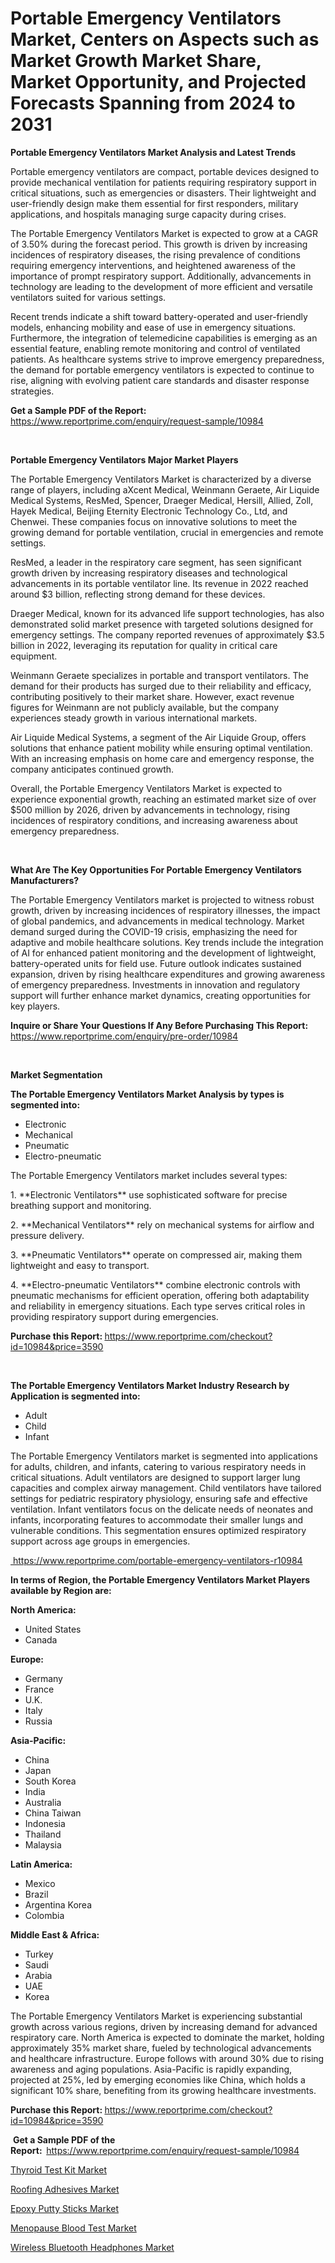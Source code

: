 <p><h1>Portable Emergency Ventilators Market, Centers on Aspects such as Market Growth Market Share, Market Opportunity, and Projected Forecasts Spanning from 2024 to 2031</h1></p><p><strong>Portable Emergency Ventilators Market Analysis and Latest Trends</strong></p>
<p><p>Portable emergency ventilators are compact, portable devices designed to provide mechanical ventilation for patients requiring respiratory support in critical situations, such as emergencies or disasters. Their lightweight and user-friendly design make them essential for first responders, military applications, and hospitals managing surge capacity during crises.</p><p>The Portable Emergency Ventilators Market is expected to grow at a CAGR of 3.50% during the forecast period. This growth is driven by increasing incidences of respiratory diseases, the rising prevalence of conditions requiring emergency interventions, and heightened awareness of the importance of prompt respiratory support. Additionally, advancements in technology are leading to the development of more efficient and versatile ventilators suited for various settings.</p><p>Recent trends indicate a shift toward battery-operated and user-friendly models, enhancing mobility and ease of use in emergency situations. Furthermore, the integration of telemedicine capabilities is emerging as an essential feature, enabling remote monitoring and control of ventilated patients. As healthcare systems strive to improve emergency preparedness, the demand for portable emergency ventilators is expected to continue to rise, aligning with evolving patient care standards and disaster response strategies.</p></p>
<p><strong>Get a Sample PDF of the Report:&nbsp;</strong> <a href="https://www.reportprime.com/enquiry/request-sample/10984?utm_campaign=100&utm_medium=2&utm_source=Github&utm_content=ia&utm_term=29112024&utm_id=portable-emergency-ventilators">https://www.reportprime.com/enquiry/request-sample/10984</a></p>
<p>&nbsp;</p>
<p><strong>Portable Emergency Ventilators Major Market Players</strong></p>
<p><p>The Portable Emergency Ventilators Market is characterized by a diverse range of players, including aXcent Medical, Weinmann Geraete, Air Liquide Medical Systems, ResMed, Spencer, Draeger Medical, Hersill, Allied, Zoll, Hayek Medical, Beijing Eternity Electronic Technology Co., Ltd, and Chenwei. These companies focus on innovative solutions to meet the growing demand for portable ventilation, crucial in emergencies and remote settings.</p><p>ResMed, a leader in the respiratory care segment, has seen significant growth driven by increasing respiratory diseases and technological advancements in its portable ventilator line. Its revenue in 2022 reached around $3 billion, reflecting strong demand for these devices.</p><p>Draeger Medical, known for its advanced life support technologies, has also demonstrated solid market presence with targeted solutions designed for emergency settings. The company reported revenues of approximately $3.5 billion in 2022, leveraging its reputation for quality in critical care equipment.</p><p>Weinmann Geraete specializes in portable and transport ventilators. The demand for their products has surged due to their reliability and efficacy, contributing positively to their market share. However, exact revenue figures for Weinmann are not publicly available, but the company experiences steady growth in various international markets.</p><p>Air Liquide Medical Systems, a segment of the Air Liquide Group, offers solutions that enhance patient mobility while ensuring optimal ventilation. With an increasing emphasis on home care and emergency response, the company anticipates continued growth.</p><p>Overall, the Portable Emergency Ventilators Market is expected to experience exponential growth, reaching an estimated market size of over $500 million by 2026, driven by advancements in technology, rising incidences of respiratory conditions, and increasing awareness about emergency preparedness.</p></p>
<p>&nbsp;</p>
<p><strong>What Are The Key Opportunities For Portable Emergency Ventilators Manufacturers?</strong></p>
<p><p>The Portable Emergency Ventilators market is projected to witness robust growth, driven by increasing incidences of respiratory illnesses, the impact of global pandemics, and advancements in medical technology. Market demand surged during the COVID-19 crisis, emphasizing the need for adaptive and mobile healthcare solutions. Key trends include the integration of AI for enhanced patient monitoring and the development of lightweight, battery-operated units for field use. Future outlook indicates sustained expansion, driven by rising healthcare expenditures and growing awareness of emergency preparedness. Investments in innovation and regulatory support will further enhance market dynamics, creating opportunities for key players.</p></p>
<p><strong>Inquire or Share Your Questions If Any Before Purchasing This Report:</strong> <a href="https://www.reportprime.com/enquiry/pre-order/10984?utm_campaign=100&utm_medium=2&utm_source=Github&utm_content=ia&utm_term=29112024&utm_id=portable-emergency-ventilators">https://www.reportprime.com/enquiry/pre-order/10984</a></p>
<p>&nbsp;</p>
<p><strong>Market Segmentation</strong></p>
<p><strong>The Portable Emergency Ventilators Market Analysis by types is segmented into:</strong></p>
<p><ul><li>Electronic</li><li>Mechanical</li><li>Pneumatic</li><li>Electro-pneumatic</li></ul></p>
<p><p>The Portable Emergency Ventilators market includes several types: </p><p>1. **Electronic Ventilators** use sophisticated software for precise breathing support and monitoring. </p><p>2. **Mechanical Ventilators** rely on mechanical systems for airflow and pressure delivery. </p><p>3. **Pneumatic Ventilators** operate on compressed air, making them lightweight and easy to transport. </p><p>4. **Electro-pneumatic Ventilators** combine electronic controls with pneumatic mechanisms for efficient operation, offering both adaptability and reliability in emergency situations. Each type serves critical roles in providing respiratory support during emergencies.</p></p>
<p><strong>Purchase this Report:&nbsp;</strong><a href="https://www.reportprime.com/checkout?id=10984&price=3590&utm_campaign=100&utm_medium=2&utm_source=Github&utm_content=ia&utm_term=29112024&utm_id=portable-emergency-ventilators">https://www.reportprime.com/checkout?id=10984&price=3590</a></p>
<p>&nbsp;</p>
<p><strong>The Portable Emergency Ventilators Market Industry Research by Application is segmented into:</strong></p>
<p><ul><li>Adult</li><li>Child</li><li>Infant</li></ul></p>
<p><p>The Portable Emergency Ventilators market is segmented into applications for adults, children, and infants, catering to various respiratory needs in critical situations. Adult ventilators are designed to support larger lung capacities and complex airway management. Child ventilators have tailored settings for pediatric respiratory physiology, ensuring safe and effective ventilation. Infant ventilators focus on the delicate needs of neonates and infants, incorporating features to accommodate their smaller lungs and vulnerable conditions. This segmentation ensures optimized respiratory support across age groups in emergencies.</p></p>
<p><a href="https://www.reportprime.com/portable-emergency-ventilators-r10984?utm_campaign=100&utm_medium=2&utm_source=Github&utm_content=ia&utm_term=29112024&utm_id=portable-emergency-ventilators">&nbsp;https://www.reportprime.com/portable-emergency-ventilators-r10984</a></p>
<p><strong>In terms of Region, the Portable Emergency Ventilators Market Players available by Region are:</strong></p>
<p>
    <p> <strong> North America: </strong>
        <ul>
            <li>United States</li>
            <li>Canada</li>
        </ul>
        </p> 
    <p> <strong> Europe: </strong>
        <ul>
            <li>Germany</li>
            <li>France</li>
            <li>U.K.</li>
            <li>Italy</li>
            <li>Russia</li>
        </ul>
        </p> 
    <p> <strong> Asia-Pacific: </strong>
        <ul>
            <li>China</li>
            <li>Japan</li>
            <li>South Korea</li>
            <li>India</li>
            <li>Australia</li>
            <li>China Taiwan</li>
            <li>Indonesia</li>
            <li>Thailand</li>
            <li>Malaysia</li>
        </ul>
        </p> 
    <p> <strong> Latin America: </strong>
        <ul>
            <li>Mexico</li>
            <li>Brazil</li>
            <li>Argentina Korea</li>
            <li>Colombia</li>
        </ul>
        </p> 
    <p> <strong> Middle East & Africa: </strong>
        <ul>
            <li>Turkey</li>
            <li>Saudi</li>
            <li>Arabia</li>
            <li>UAE</li>
            <li>Korea</li>
        </ul>
    </p>
    </p>
<p><p>The Portable Emergency Ventilators Market is experiencing substantial growth across various regions, driven by increasing demand for advanced respiratory care. North America is expected to dominate the market, holding approximately 35% market share, fueled by technological advancements and healthcare infrastructure. Europe follows with around 30% due to rising awareness and aging populations. Asia-Pacific is rapidly expanding, projected at 25%, led by emerging economies like China, which holds a significant 10% share, benefiting from its growing healthcare investments.</p></p>
<p><strong>Purchase this Report: </strong><a href="https://www.reportprime.com/checkout?id=10984&price=3590&utm_campaign=100&utm_medium=2&utm_source=Github&utm_content=ia&utm_term=29112024&utm_id=portable-emergency-ventilators">https://www.reportprime.com/checkout?id=10984&price=3590</a></p>
<p>&nbsp;<strong>Get a Sample PDF of the Report:&nbsp;&nbsp;</strong><a href="https://www.reportprime.com/enquiry/request-sample/10984?utm_campaign=100&utm_medium=2&utm_source=Github&utm_content=ia&utm_term=29112024&utm_id=portable-emergency-ventilators">https://www.reportprime.com/enquiry/request-sample/10984</a></p>
<p><strong></strong></p>
<p><p><a href="https://issuu.com/reportprime-2/docs/thyroid-test-kit-market-size-2030.pptx?utm_campaign=100&utm_medium=2&utm_source=Github&utm_content=ia&utm_term=29112024&utm_id=portable-emergency-ventilators">Thyroid Test Kit Market</a></p><p><a href="https://www.linkedin.com/pulse/roofing-adhesives-market-global-regional-analysis-2024-iy4fe?utm_campaign=100&utm_medium=2&utm_source=Github&utm_content=ia&utm_term=29112024&utm_id=portable-emergency-ventilators">Roofing Adhesives Market</a></p><p><a href="https://www.linkedin.com/pulse/future-innovation-global-epoxy-putty-sticks-market-growth-wsuqe?utm_campaign=100&utm_medium=2&utm_source=Github&utm_content=ia&utm_term=29112024&utm_id=portable-emergency-ventilators">Epoxy Putty Sticks Market</a></p><p><a href="https://issuu.com/reportprime-2/docs/menopause-blood-test-market-size-2030.pptx?utm_campaign=100&utm_medium=2&utm_source=Github&utm_content=ia&utm_term=29112024&utm_id=portable-emergency-ventilators">Menopause Blood Test Market</a></p><p><a href="https://www.linkedin.com/pulse/wireless-bluetooth-headphones-market2024-2031-industry-ppcfc?utm_campaign=100&utm_medium=2&utm_source=Github&utm_content=ia&utm_term=29112024&utm_id=portable-emergency-ventilators">Wireless Bluetooth Headphones Market</a></p></p>